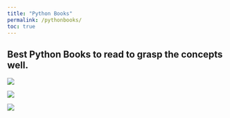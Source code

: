 ```yaml
---
title: "Python Books"
permalink: /pythonbooks/
toc: true
---
```


## Best Python Books to read to grasp the concepts well.

![](https://m.media-amazon.com/images/I/71uEI89mcpL._AC_UF1000,1000_QL80_.jpg)


![](https://m.media-amazon.com/images/I/411qhFCwczL.jpg)

![](https://m.media-amazon.com/images/I/91X3bbahp3L._AC_UF1000,1000_QL80_.jpg)







